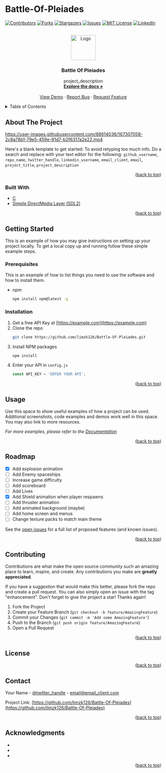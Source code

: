 # Battle-Of-Pleiades

<div id="top"></div>
<!--
*** Thanks for checking out the Best-README-Template. If you have a suggestion
*** that would make this better, please fork the repo and create a pull request
*** or simply open an issue with the tag "enhancement".
*** Don't forget to give the project a star!
*** Thanks again! Now go create something AMAZING! :D
-->



<!-- PROJECT SHIELDS -->
<!--
*** I'm using markdown "reference style" links for readability.
*** Reference links are enclosed in brackets [ ] instead of parentheses ( ).
*** See the bottom of this document for the declaration of the reference variables
*** for contributors-url, forks-url, etc. This is an optional, concise syntax you may use.
*** https://www.markdownguide.org/basic-syntax/#reference-style-links
-->
[![Contributors][contributors-shield]][contributors-url]
[![Forks][forks-shield]][forks-url]
[![Stargazers][stars-shield]][stars-url]
[![Issues][issues-shield]][issues-url]
[![MIT License][license-shield]][license-url]
[![LinkedIn][linkedin-shield]][linkedin-url]



<!-- PROJECT LOGO -->
<br />
<div align="center">
  <a href="https://github.com/limzk126/Battle-Of-Pleiades">
    <img src="images/logo.png" alt="Logo" width="80" height="80">
  </a>

<h3 align="center">Battle Of Pleiades</h3>

  <p align="center">
    project_description
    <br />
    <a href="https://github.com/limzk126/Battle-Of-Pleiades"><strong>Explore the docs »</strong></a>
    <br />
    <br />
    <a href="https://github.com/limzk126/Battle-Of-Pleiades">View Demo</a>
    ·
    <a href="https://github.com/limzk126/Battle-Of-Pleiades/issues">Report Bug</a>
    ·
    <a href="https://github.com/limzk126/Battle-Of-Pleiades/issues">Request Feature</a>
  </p>
</div>



<!-- TABLE OF CONTENTS -->
<details>
  <summary>Table of Contents</summary>
  <ol>
    <li>
      <a href="#about-the-project">About The Project</a>
      <ul>
        <li><a href="#built-with">Built With</a></li>
      </ul>
    </li>
    <li>
      <a href="#getting-started">Getting Started</a>
      <ul>
        <li><a href="#prerequisites">Prerequisites</a></li>
        <li><a href="#installation">Installation</a></li>
      </ul>
    </li>
    <li><a href="#usage">Usage</a></li>
    <li><a href="#roadmap">Roadmap</a></li>
    <li><a href="#contributing">Contributing</a></li>
    <li><a href="#license">License</a></li>
    <li><a href="#contact">Contact</a></li>
    <li><a href="#acknowledgments">Acknowledgments</a></li>
  </ol>
</details>



<!-- ABOUT THE PROJECT -->
## About The Project

https://user-images.githubusercontent.com/88614036/167307058-2c8a78b1-79e5-459e-91d7-b2f6317a2e22.mp4

Here's a blank template to get started: To avoid retyping too much info. Do a search and replace with your text editor for the following: `github_username`, `repo_name`, `twitter_handle`, `linkedin_username`, `email_client`, `email`, `project_title`, `project_description`

<p align="right">(<a href="#top">back to top</a>)</p>



### Built With

* [C](https://www.cprogramming.com/)
* [Simple DirectMedia Layer (SDL2)](https://www.libsdl.org/)

<p align="right">(<a href="#top">back to top</a>)</p>



<!-- GETTING STARTED -->
## Getting Started

This is an example of how you may give instructions on setting up your project locally.
To get a local copy up and running follow these simple example steps.

### Prerequisites

This is an example of how to list things you need to use the software and how to install them.
* npm
  ```sh
  npm install npm@latest -g
  ```

### Installation

1. Get a free API Key at [https://example.com](https://example.com)
2. Clone the repo
   ```sh
   git clone https://github.com/limzk126/Battle-Of-Pleiades.git
   ```
3. Install NPM packages
   ```sh
   npm install
   ```
4. Enter your API in `config.js`
   ```js
   const API_KEY = 'ENTER YOUR API';
   ```

<p align="right">(<a href="#top">back to top</a>)</p>



<!-- USAGE EXAMPLES -->
## Usage

Use this space to show useful examples of how a project can be used. Additional screenshots, code examples and demos work well in this space. You may also link to more resources.

_For more examples, please refer to the [Documentation](https://example.com)_

<p align="right">(<a href="#top">back to top</a>)</p>



<!-- ROADMAP -->
## Roadmap

- [X] Add explosion animation
- [ ] Add Enemy spaceships
- [ ] Increase game difficulty
- [ ] Add scoreboard
- [ ] Add Lives
- [X] Add Shield animation when player respawns
- [ ] Add thruster animation
- [ ] Add animated background (maybe)
- [ ] Add home screen and menus
- [ ] Change texture packs to match main theme

See the [open issues](https://github.com/limzk126/Battle-Of-Pleiades/issues) for a full list of proposed features (and known issues).

<p align="right">(<a href="#top">back to top</a>)</p>



<!-- CONTRIBUTING -->
## Contributing

Contributions are what make the open source community such an amazing place to learn, inspire, and create. Any contributions you make are **greatly appreciated**.

If you have a suggestion that would make this better, please fork the repo and create a pull request. You can also simply open an issue with the tag "enhancement".
Don't forget to give the project a star! Thanks again!

1. Fork the Project
2. Create your Feature Branch (`git checkout -b feature/AmazingFeature`)
3. Commit your Changes (`git commit -m 'Add some AmazingFeature'`)
4. Push to the Branch (`git push origin feature/AmazingFeature`)
5. Open a Pull Request

<p align="right">(<a href="#top">back to top</a>)</p>



<!-- LICENSE -->
## License

<p align="right">(<a href="#top">back to top</a>)</p>



<!-- CONTACT -->
## Contact

Your Name - [@twitter_handle](https://twitter.com/twitter_handle) - email@email_client.com

Project Link: [https://github.com/limzk126/Battle-Of-Pleiades](https://github.com/limzk126/Battle-Of-Pleiades)

<p align="right">(<a href="#top">back to top</a>)</p>



<!-- ACKNOWLEDGMENTS -->
## Acknowledgments

* []()
* []()
* []()

<p align="right">(<a href="#top">back to top</a>)</p>



<!-- MARKDOWN LINKS & IMAGES -->
<!-- https://www.markdownguide.org/basic-syntax/#reference-style-links -->
[contributors-shield]: https://img.shields.io/github/contributors/limzk126/Battle-Of-Pleiades.svg?style=for-the-badge
[contributors-url]: https://github.com/limzk126/Battle-Of-Pleiades/graphs/contributors
[forks-shield]: https://img.shields.io/github/forks/limzk126/Battle-Of-Pleiades.svg?style=for-the-badge
[forks-url]: https://github.com/limzk126/Battle-Of-Pleiades/network/members
[stars-shield]: https://img.shields.io/github/stars/limzk126/Battle-Of-Pleiades.svg?style=for-the-badge
[stars-url]: https://github.com/limzk126/Battle-Of-Pleiades/stargazers
[issues-shield]: https://img.shields.io/github/issues/limzk126/Battle-Of-Pleiades.svg?style=for-the-badge
[issues-url]: https://github.com/limzk126/Battle-Of-Pleiades/issues
[license-shield]: https://img.shields.io/github/license/limzk126/Battle-Of-Pleiades.svg?style=for-the-badge
[license-url]: https://github.com/limzk126/Battle-Of-Pleiades/blob/master/LICENSE.txt
[linkedin-shield]: https://img.shields.io/badge/-LinkedIn-black.svg?style=for-the-badge&logo=linkedin&colorB=555
[linkedin-url]: https://linkedin.com/in/linkedin_username
[product-screenshot]: images/screenshot.png

